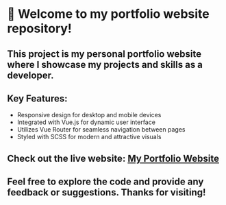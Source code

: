 # 💎 Welcome to my portfolio website repository!

## This project is my personal portfolio website where I showcase my projects and skills as a developer.

## Key Features:
- Responsive design for desktop and mobile devices
- Integrated with Vue.js for dynamic user interface
- Utilizes Vue Router for seamless navigation between pages
- Styled with SCSS for modern and attractive visuals

## Check out the live website: [My Portfolio Website](https://soominyim.github.io/)

## Feel free to explore the code and provide any feedback or suggestions. Thanks for visiting!
